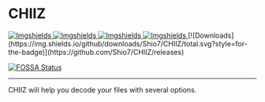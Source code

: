 # CHIIZ
  <a href="https://github.com/Shio7/CHIIZ">
    <img src="https://img.shields.io/github/issues/Shio7/CHIIZ?style=for-the-badge&logo=appveyor"
         alt="Imgshields">
  </a>
  <a href="https://github.com/Shio7/CHIIZ">
    <img src="https://img.shields.io/github/stars/Shio7/CHIIZ?style=for-the-badge&logo=appveyor"
         alt="Imgshields">
  </a>
  </a>
  <a href="https://github.com/Shio7/CHIIZ">
    <img src="https://img.shields.io/github/forks/Shio7/CHIIZ?style=for-the-badge&logo=appveyor"
         alt="Imgshields">
  </a>
  <a href="https://github.com/Shio7/CHIIZ">
    <img src="https://img.shields.io/github/license/Shio7/CHIIZ?style=for-the-badge&logo=appveyor"
         alt="Imgshields">  
  </a>
[![Downloads](https://img.shields.io/github/downloads/Shio7/CHIIZ/total.svg?style=for-the-badge)](https://github.com/Shio7/CHIIZ/releases)    

[![FOSSA Status](https://app.fossa.io/api/projects/git%2Bgithub.com%2Fwexond%2Fwexond.svg?type=shield)](https://app.fossa.io/projects/git%2Bgithub.com%2Fwexond%2Fwexond?ref=badge_shield)
<hr>
CHIIZ will help you decode your files with several options.
